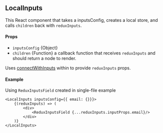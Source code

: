 ## LocalInputs

This React component that takes a inputsConfig, creates a local store, and calls `children` back with `reduxInputs`. 

#### Props
- `inputsConfig` {Object} 
- `children` {Function} a callback function that receives `reduxInputs` and should return a node to render.

Uses [connectWithInputs](./connectWithInputs.md) within to provide `reduxInputs` props.
 
#### Example
Using `ReduxInputsField` created in single-file example

    <LocalInputs inputsConfig={{ email: {}}}>
        {(reduxInputs) => (
            <div>
                <ReduxInputsField {...reduxInputs.inputProps.email}/>
            </div>
        )}
    </LocalInputs>
